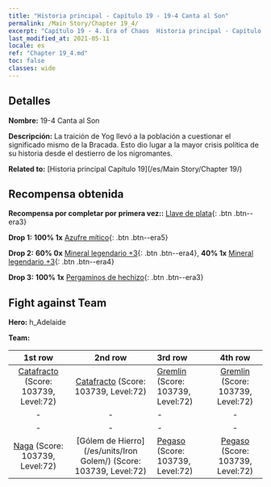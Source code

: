 ```yaml
---
title: "Historia principal - Capítulo 19 - 19-4 Canta al Son"
permalink: /Main Story/Chapter 19_4/
excerpt: "Capítulo 19 - 4. Era of Chaos  Historia principal - Capítulo 19_4. 19-4 Canta al Son"
last_modified_at: 2021-05-11
locale: es
ref: "Chapter 19_4.md"
toc: false
classes: wide
---
```


## Detalles

 **Nombre:** 19-4 Canta al Son

 **Descripción:** La traición de Yog llevó a la población a cuestionar el significado mismo de la Bracada. Esto dio lugar a la mayor crisis política de su historia desde el destierro de los nigromantes.

 **Related to:** [Historia principal Capítulo 19](/es/Main Story/Chapter 19/)

## Recompensa obtenida

 **Recompensa por completar por primera vez::** [Llave de plata](/ItemsES/con_693/){: .btn .btn--era3}

 **Drop 1:** **100% 1x** [Azufre mítico](/ItemsES/mat_64/){: .btn .btn--era5}

 **Drop 2:** **60% 0x** [Mineral legendario +3](/ItemsES/mat_54/){: .btn .btn--era4}, **40% 1x** [Mineral legendario +3](/ItemsES/mat_54/){: .btn .btn--era4}

 **Drop 3:** **100% 1x** [Pergaminos de hechizo](/ItemsES/con_694/){: .btn .btn--era3}


## Fight against Team
 **Hero:** h_Adelaide

 **Team:**


  | 1st row | 2nd row | 3rd row | 4th row |
  |:----:|:----:|:----|:----:|
  | [Catafracto](/es/units/Cavalier/) (Score: 103739, Level:72)  | [Catafracto](/es/units/Cavalier/) (Score: 103739, Level:72)  | [Gremlin](/es/units/Gremlin/) (Score: 103739, Level:72)  | [Gremlin](/es/units/Gremlin/) (Score: 103739, Level:72)  |
  | - | - | - | - |
  | - | - | - | - |
  | [Naga](/es/units/Naga/) (Score: 103739, Level:72)  | [Gólem de Hierro](/es/units/Iron Golem/) (Score: 103739, Level:72)  | [Pegaso](/es/units/Pegasus/) (Score: 103739, Level:72)  | [Pegaso](/es/units/Pegasus/) (Score: 103739, Level:72)  |


